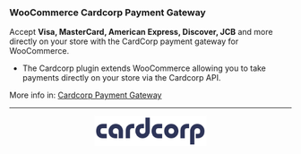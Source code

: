 ### WooCommerce Cardcorp Payment Gateway

Accept **Visa, MasterCard, American Express, Discover, JCB** and more directly on your store with the CardCorp payment gateway for WooCommerce.

- The Cardcorp plugin extends WooCommerce allowing you to take payments directly on your store via the Cardcorp API.

More info in: [Cardcorp Payment Gateway](https://www.cardcorp.com 'Cardcorp Payment Gateway')

---

<div align="center">
    <a href="https://www.cardcorp.com/" >
        <img src="./assets/images/general/cardcorp-dark.svg" width="200" >
    </a>
</div>

